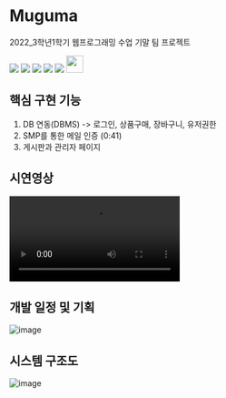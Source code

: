 # Muguma
2022_3학년1학기 웹프로그래밍 수업 기말 팀 프로젝트
<p>
<img src="https://img.shields.io/badge/Apache Tomcat-F8DC75?style=flat-square&logo=Apache Tomcat&logoColor=black"/>
<img src="https://img.shields.io/badge/JavaScript-F7DF1E?style=flat-square&logo=JavaScript&logoColor=black"/> <img src="https://img.shields.io/badge/HTML5-E34F26?style=flat-square&logo=HTML5&logoColor=black"/> <img src="https://img.shields.io/badge/CSS3-1572B6?style=flat-square&logo=CSS3&logoColor=white"/> <img src="https://img.shields.io/badge/MySQL-4479A1?style=flat-square&logo=MySQL&logoColor=white"/> <img src="https://cdn-icons-png.flaticon.com/512/28/28968.png" width="30px" height="30px"/> 

</p>

## 핵심 구현 기능
1. DB 연동(DBMS) -> 로그인, 상품구매, 장바구니, 유저권한
2. SMP를 통한 메일 인증 (0:41)
3. 게시판과 관리자 페이지

## 시연영상
<p>
<video src="https://user-images.githubusercontent.com/54611807/197399059-3ff911a6-2ea8-4c5b-a40c-ff9df9f8ef81.mp4"/>
</p>


## 개발 일정 및 기획
![image](https://user-images.githubusercontent.com/54611807/197399321-52161b03-4cdb-4aef-b631-7bdaea214fe7.png)

## 시스템 구조도
![image](https://user-images.githubusercontent.com/54611807/197399255-9df68276-675a-42af-8581-48179ff4cbb2.png)
